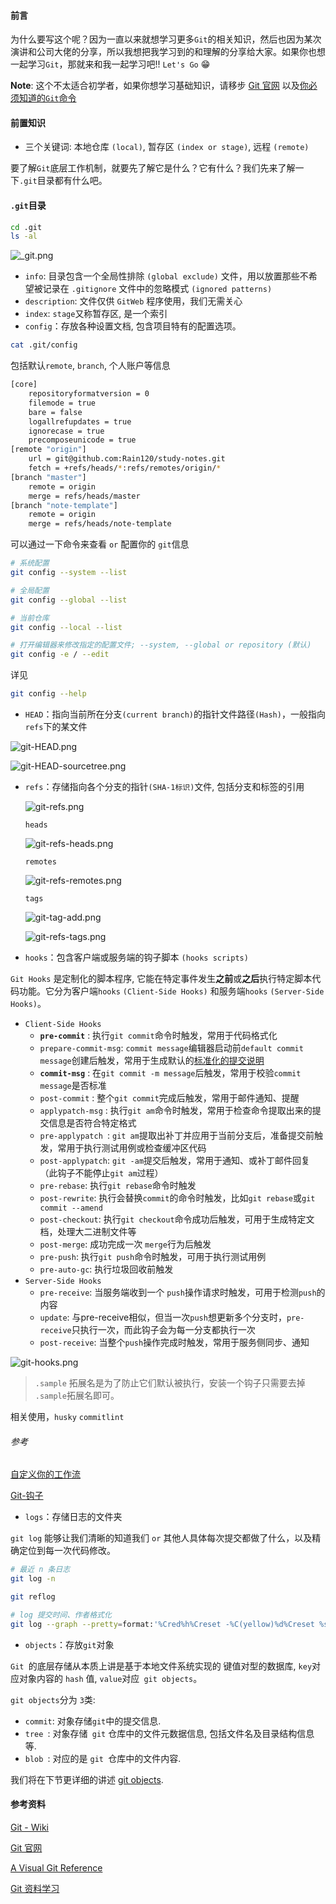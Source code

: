 #### 前言

为什么要写这个呢？因为一直以来就想学习更多`Git`的相关知识，然后也因为某次演讲和公司大佬的分享，所以我想把我学习到的和理解的分享给大家。如果你也想一起学习`Git`，那就来和我一起学习吧!! `Let's Go` 😁

**Note**: 这个不太适合初学者，如果你想学习基础知识，请移步 [Git 官网](https://git-scm.com/) 以及[你必须知道的`Git`命令](notes/git-npm/you-must-know-git-commands.md)

#### 前置知识

- 三个关键词: 本地仓库 `(local)`, 暂存区 `(index or stage)`, 远程 `(remote)`

要了解`Git`底层工作机制，就要先了解它是什么？它有什么？我们先来了解一下`.git`目录都有什么吧。

#### `.git`目录

```sh
cd .git
ls -al
```

![_git.png](./images/_git.png)

- `info`: 目录包含一个全局性排除 `(global exclude)` 文件，用以放置那些不希望被记录在 `.gitignore` 文件中的忽略模式 `(ignored patterns)`
- `description`: 文件仅供 `GitWeb` 程序使用，我们无需关心
- `index`: `stage`又称暂存区, 是一个索引
- `config`：存放各种设置文档, 包含项目特有的配置选项。

```sh
cat .git/config
```

包括默认`remote`,  `branch`, 个人账户等信息

```sh
[core]
	repositoryformatversion = 0
	filemode = true
	bare = false
	logallrefupdates = true
	ignorecase = true
	precomposeunicode = true
[remote "origin"]
	url = git@github.com:Rain120/study-notes.git
	fetch = +refs/heads/*:refs/remotes/origin/*
[branch "master"]
	remote = origin
	merge = refs/heads/master
[branch "note-template"]
	remote = origin
	merge = refs/heads/note-template
```

可以通过一下命令来查看 `or` 配置你的 `git`信息

```sh
# 系统配置
git config --system --list

# 全局配置
git config --global --list

# 当前仓库
git config --local --list

# 打开编辑器来修改指定的配置文件; --system, --global or repository (默认)
git config -e / --edit
```

详见

```sh
git config --help
```



- `HEAD`：指向当前所在分支`(current branch)`的指针文件路径`(Hash)`，一般指向`refs`下的某文件

![git-HEAD.png](./images/git-HEAD.png)

![git-HEAD-sourcetree.png](./images/git-HEAD-sourcetree.png)

- `refs`：存储指向各个分支的指针`(SHA-1标识)`文件, 包括分支和标签的引用

  ![git-refs.png](./images/git-refs.png)

  

  `heads`

  ![git-refs-heads.png](./images/git-refs-heads.png)

  `remotes`

  ![git-refs-remotes.png](./images/git-refs-remotes.png)

  `tags`

  ![git-tag-add.png](./images/git-tag-add.png)

  

  ![git-refs-tags.png](./images/git-refs-tags.png)

- `hooks`：包含客户端或服务端的钩子脚本 `(hooks scripts)`

`Git Hooks` 是定制化的脚本程序, 它能在特定事件发生**之前**或**之后**执行特定脚本代码功能。它分为客户端`hooks` `(Client-Side Hooks)` 和服务端`hooks` `(Server-Side Hooks)`。

- `Client-Side Hooks`
  - **`pre-commit`** : 执行`git commit`命令时触发，常用于代码格式化
  - `prepare-commit-msg`: `commit message`编辑器启动前`default commit message`创建后触发，常用于生成默认的[标准化的提交说明](https://conventionalcommits.org/)
  - **`commit-msg`** :  在`git commit -m message`后触发，常用于校验`commit message`是否标准
  - `post-commit` : 整个`git commit`完成后触发，常用于邮件通知、提醒
  - `applypatch-msg` : 执行`git am`命令时触发，常用于检查命令提取出来的提交信息是否符合特定格式
  - `pre-applypatch `: `git am`提取出补丁并应用于当前分支后，准备提交前触发，常用于执行测试用例或检查缓冲区代码
  - `post-applypatch`: `git -am`提交后触发，常用于通知、或补丁邮件回复（此钩子不能停止`git am`过程）
  - `pre-rebase`: 执行`git rebase`命令时触发
  - `post-rewrite`: 执行会替换`commit`的命令时触发，比如`git rebase`或`git commit --amend`
  - `post-checkout`: 执行`git checkout`命令成功后触发，可用于生成特定文档，处理大二进制文件等
  - `post-merge`: 成功完成一次 `merge`行为后触发
  - `pre-push`: 执行`git push`命令时触发，可用于执行测试用例
  - `pre-auto-gc`: 执行垃圾回收前触发
- `Server-Side Hooks`
  - `pre-receive`: 当服务端收到一个 `push`操作请求时触发，可用于检测`push`的内容
  - `update`: 与pre-receive相似，但当一次`push`想更新多个分支时，`pre-receive`只执行一次，而此钩子会为每一分支都执行一次
  - `post-receive`: 当整个`push`操作完成时触发，常用于服务侧同步、通知

![git-hooks.png](./images/git-hooks.png)

>  `.sample` 拓展名是为了防止它们默认被执行，安装一个钩子只需要去掉 `.sample`拓展名即可。

相关使用，`husky` `commitlint`

###### 参考

[自定义你的工作流](https://github.com/geeeeeeeeek/git-recipes/wiki/5.4-Git-钩子：自定义你的工作流)

[Git-钩子](https://git-scm.com/book/zh/v2/自定义-Git-Git-钩子#r_git_hooks)

- `logs`：存储日志的文件夹

 `git log` 能够让我们清晰的知道我们 `or` 其他人具体每次提交都做了什么，以及精确定位到每一次代码修改。

```sh
# 最近 n 条日志
git log -n

git reflog

# log 提交时间、作者格式化
git log --graph --pretty=format:'%Cred%h%Creset -%C(yellow)%d%Creset %s %Cgreen(%cr) %C(bold blue)<%an>%Creset' --abbrev-commit
```



- `objects`：存放`git`对象

`Git `的底层存储从本质上讲是基于本地文件系统实现的 键值对型的数据库, `key`对应对象内容的 `hash` 值, `value`对应` git objects`。

`git objects`分为 `3`类:

- `commit`: 对象存储` git `中的提交信息.
- `tree `: 对象存储` git` 仓库中的文件元数据信息, 包括文件名及目录结构信息等.
- `blob `: 对应的是 `git `仓库中的文件内容.

我们将在下节更详细的讲述 [git objects](notes/git-npm/git-objects.md).

#### 参考资料

[Git - Wiki](https://en.wikipedia.org/wiki/Git)

[Git 官网](https://git-scm.com/)

[A Visual Git Reference](https://marklodato.github.io/visual-git-guide/index-en.html)

[Git 资料学习](https://github.com/Rain120/Free-Source#Git)




